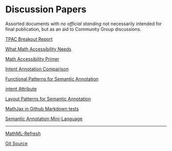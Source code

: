 # Discussion Papers

Assorted documents with _no official standing_ not necessarily
intended for final publication, but as an aid to Community Group
discussions.


[TPAC Breakout Report](TPAC-OverView)

[What Math Accessibility Needs](a11y-needs)

[Math Accessibility Primer](accessibility)

[Intent Annotation Comparison](comparison)

[Functional Patterns for Semantic Annotation](function-semantics)

[intent Attribute](intent)

[Layout Patterns for Semantic Annotation](layout-semantics)

[MathJax in Github Markdown tests](mjtest)

[Semantic Annotation Mini-Language](semantics-mini)

---

[MathML-Refresh](../)


[Git Source](https://github.com/mathml-refresh/discussion-papers)  

